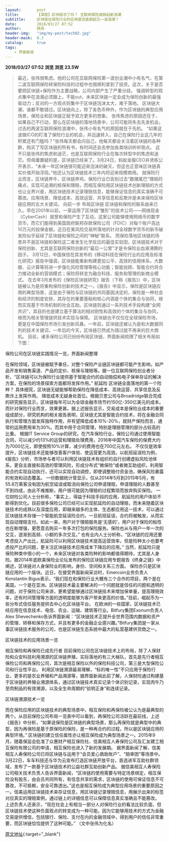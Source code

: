 ```yaml
---
layout:       post
title:        【深度】区块链凉了吗？ 互联网保险或掀起新浪潮
subtitle:     区块链在保险行业的应用是否能掀起又一波浪潮？
date:         2018/03/27 07:52
author:       杨芮
header-img:   "img/my-post/tech02.jpg"
header-mask:  0.3
catalog:      true
tags:
    - 界面新闻
---
```


**2018/03/27 07:52**  **浏览 浏览 23.5W**

> 最近，张伟很焦虑。他的公司在互联网保险第一波创业潮中小有名气，在第二波互联网保险转保险科技的过程中也很顺利拿到了投资。这次，关于是否要把区块链+保险作为主要战略，公司内部产生了严重分歧。
强调转型的观点集中在浪潮必须跟上，不能out，未来区块链一定会成为保险创新的最强驱动力；反对的一方观点则集中于区块链泡沫太大，难于落地。
区块链大潮，谁都不敢错过。区块链向上，除了各色币种外，作为区块链的典型应用场景，保险业和区块链正赋予双方更多的想象。
张伟焦虑的原因还在于，如果自己不行动，那么在区块链的落地场景中，公司可能将失去先发机会。过去的两波互联网保险浪潮中，张伟小有名气的原因就在于先机。
“如果这波做ICO的盯准了保险行业的机会，并迅速转入，自己在保险行业这几年的积累还有门槛吗？”张伟每天都会问自己，他每天都会关注着区块链的各种群，购买了写区块链的所有书，有时间还会去参加各类培训听听观点。
这不只是张伟的焦虑和迷茫，也是互联网保险行业在每次转型中的焦虑和迷茫。但毋庸置疑的是，区块链已经来了。3月24日，蚂蚁金服CEO井贤栋公开表示，“未来一年区块链很可能迎来泡沫的破灭，但这也正意味区块链真实价值开始浮现。”他还认为区块链技术三年内将迎来规模商用。
就保险行业而言，区块链养牛、区块链养鸡，保险行业已告别过去“数猪尾巴”理赔的痛点，实现可追溯的核保和理赔，而相互保险用区块链技术创新理赔的方式也让业界兴奋，用区块链技术记录理赔信息，能够保证信息的真实准确不可篡改。应用场景、降低成本、高效运营、共享信息和反欺诈是未来保险区块链应用的五大关键词。
向前一步 布局区块链
区块链和保险的联系由来已久。早在2001年以前，一家运用了区块链“雏形”的技术公司——网络现金（CyberCash）就曾和保险产生了互动，这家公司能够使用网络币的数字货币，而它们能得到美国政府联邦存款保险公司（FDIC）对每个账户高达10万元的投保金额。近日在某风险交易所落地的针对全球数字货币的新币破发险似乎延续了区块链和保险之间的“神秘”联系。
而保险落地区块链的场景并不是区块链和保险这二者发生化学反应的最佳实验田，区块链技术对于保险创新、尤其是互联网保险创新的“最后一公里”才是令保险业血液沸腾的因子。
3月12日，中国保信在其发布的《移动科技在保险行业的应用及标准化研究》报告中强调，区块链能重新构建更加公平、高效的信用体系，大数据、云计算等将进一步强化风险管理等核心功能；智能投顾、智能合约将合力推动全新的营销模式；保险将转变为融合科技、服务和管理的新商业模式。
在去年3月发布的《保险区块链研究》报告（下称《报告》）中，区块链被认为是将重构保险创新的技术之一。《报告》中显示，保险是区块链应用的典型场景，这是由于保险与区块链的共同基因决定的，保险是一种社会和经济的制度安排，其存在的重要基础和核心内涵是个体的集合与协同，继而实现基于市场机制的社会互助。区块链则通过一系列技术手段构建“全网共识”，其目的也是建立基于算法的相对刚性和高效的个体的集合与协同，继而为相关管理提供技术实现与保障。
区块链也不仅仅在全球保险市场，更是在中国保险市场引发创新风暴。一年前，区块链还被认为是和大数据同列的技术关键词，一年后的今天，区块链已然成为错过就不再来的巨大商机。
目前，诸多保险公司已纷纷布局区块链，界面新闻梳理了相关布局如下图：

保险公司在区块链实践情况一览，界面新闻整理

在保险领域，区块链被赋予重任，对整个保险产业链区块链都可能产生影响，如产品开发和销售渠道、产品的定价、核保与理赔等。据一位互联网保险创业者分析，“区块链可以为保险行业提供基于智能合约的自动赔偿和电子保单存证的解决方案，在保险的场景探索方面都将发挥作用。”
航延险 区块链全面落地的第一个险种？
具体细究，区块链无疑能够帮助保险在降低成本、高效运营、共享信息及反欺诈上发挥作用。
降低成本无疑身处首位。根据贝恩公司与Broadridge联合完成的研究报告显示，区块链每年可以为全球金融市场节约150亿-350亿美元的成本。而针对保险行业而言，效果更甚。据上述报告显示，交易成本是保险业成本的重要组成部分，研究机构的相关报告表明，区块链尤其是智能合约技术，将在金融合同执行和管理方面发挥独特作用，并有望降低成本10%-20%，就财产保险而言，通常的运用费用率为30%。而其中用于合同管理，特别是理赔管理的部分占较高的比重。
根据IT Service Group的研究，在汽车保险行业，保险公司通过使用智能合同，可以减少约13%的运营和理赔处理费用，2016年中国汽车保险的保费大约为7000亿元，即使按照10%计算，减少的费用也在700亿元左右。
不仅仅是效率提升，区块链技术还能够改善客户体验、使运营更为高效。以航班延误险为例，《报告》分析，市场参与者可以利用区块链技术有组织的自行创建虚拟风险池体系，更自主直接和高效的管理风险，形成分布式“微保险”或者微互助组织，利用智能合约实现自动执行，还可以实现自动调控，即使调整赔付资金池，确保风险暴露的有效和动态覆盖。
一份数据统计曾显示，仅从2014年5月到2015年5月，有55.8万乘客没有因为航空延误或取消向保险公司申请理赔，申请理赔的人数甚至不到四成，由此不难推断，用户很可能因为理赔的过程繁琐而放弃购买保险。
一位财险公司人士分析称，“事实上，得益于科技手段的应用，航延险的用户体验不断得到优化。目前很多保险公司已经可以实现航延险的自动理赔，而未来随着区块链技术的成熟以及深度应用，即越来越多的主体、生态都应用这一技术，可以通过区块链技术存储一个智能航空延误险合约，一旦航班延误，合约将被触发，从而实现自动理赔支付。如此一来，用户对于理赔服务是‘无感的’，用户对于保险的粘性也在断增强，更愿意去购买一年多次打包的保险服务。保险也从与用户一年一次的交互，逐渐到高频、小额的多次交互。”
也有业内人士分析称，“区块链的应用还要考虑投入产出比，航延险可以利用区块链技术提高运营效率，但是险种太小也要考虑投产比的问题，更关注区块链技术应用成本下降后的应用。”
当然，航延险只是保险种类中很小的一个，未来区块链对各类险种的影响都值得期待，尤其是人身险。据2014年底欧美保险业论坛发布的保险区块链应用专题报告《终身之链》中阐述，区块链对人身保险业的影响，身份、空间和关系三方面。
保险亦只是区块链应用的一个版块。近日，在接受界面新闻采访时，Emercoin业务负责人Konstantin Bigus表示，“我们现在和保险行业大概有三个合作的项目，两个是在美国，一个是在亚洲。区块链技术最主要解决的一个问题就是信任的问题和透明的问题，对于保险公司来讲，更希望能够通过区块链技术来增加保单量，提高理赔效率，还有时间管理等方面的透明度能够为客户带来更高的价值。”目前，崛起币为一些分布式信任服务提供去中心化区块链平台。
在欧洲的一些国家，区块链技术已经应用在信息技术、电信、农业、运输、建筑等行业。Bitfury集团Exonum负责人Alex Shevechenko告诉界面新闻：“区块链技术正提升全世界范围内数据和资产的管理、转移和保存方式，并且有更多的金融企业感兴趣。”Bitfury集团是一家从事区块链技术服务的公司，也是区块链生态系统中最大的私营基建供货商之一。

区块链技术的应用场景一览

相互保险和再保险已成先行者
目前保险公司在区块链技术上的布局，除了人保财险和众安科技利用溯源的区块链养殖，实际落地的有三大梯队，首先是先行者相互保险公司和再保险公司，其次是相互保险以外的保险科技公司，第三是大型保险公司和行业性平台。
利用区块链溯源最易理解，“标的唯一性”不只应用于保险行业，更多的是农业养殖和产品溯源等，据界面新闻此前了解，人保财险通过构建基于区块链的养殖业溯源体系，通过区块链技术真实记录个体识别记录，实现肉牛乃至肉制品的有效溯源，以及全生命周期的“验明正身”和连续记录。

区块链溯源技术一览

而在保险应用的区块链技术的典型场景中，相互保险和再保险被公认为是最典型的两个。从目前保险公司布局一览表中可以看到，再保险公司活跃在最前线，上述《报告》中分析，“如果说保险是区块链的典型场景，那么再保险就是典型中的典型，因为再保险是基于原保险的保险，是一种再合约的过程，所以是区块链应用的典型环境。”
区块链的建立信任属性亦让相互保险成为典型场景之一。2015年9月，随着保监会批准了众惠财产相互保险社、信美相互人寿保险公司及汇友建工相互保险有限公司的申请，相互保险也进入了新的发展期。
据界面新闻了解，信美相互人寿保险公司已将区块链与运用于“会员爱心救助账户”、“赔审团”等场景中。3月22日，车车科技还与华为云宣布打造区块链开放平台，首选进军互助社群领域，发布了一款基于区块链技术的公益社群互助创新产品。
据信美相互人寿保险公司相关技术负责人告诉界面新闻，“区块链的使用需要与特定场景绑定，相互保险没有股东，由会员共同所有，有信息共享的需求，区块链的使用可保证信息不可篡改，不可抵赖，安全可靠透出。”这也是相互保险成为典型应用场景的重要原因之一。信美运用区块链技术来存证信息，用区块链记录理赔信息，用展示出来的标签对应真实的理赔案例，通过链上的详细信息可以保障信息真实准确且不能篡改。
上述负责人还表示，“现在社会上有相当一部分人对保险行业的看法比较负面，但区块链技术使这种负面观点的转变成为一种可能。因为它能够用技术的方式为金融交易提供增信，包括银行、保险、支付在内的金融领域中，得到用户的信任非常重要，而区块链恰恰提供了这种可能。”
（文中张伟为化名）



[原文地址](http://www.jiemian.com/article/2011306.html){:target="_blank"}


